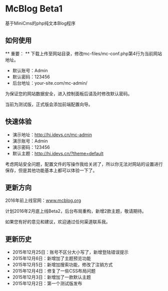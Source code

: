 # McBlog Beta1

基于MiniCms的php纯文本Blog程序

## 如何使用

** 重要： ** 下载上传至网站目录，修改mc-files/mc-conf.php第4行为当前网站地址。

 - 默认账号：Admin
 - 默认密码：123456
 - 后台地址：your-site.com/mc-admin/

为保证您的网站数据安全，进入控制面板后请及时修改默认密码。

当前为测试版，正式版会添加前端配置向导。

## 快速体验

 - 演示地址：http://hi.idevs.cn/mc-admin
 - 演示账号：Admin
 - 演示密码：123456
 - 默认主题：http://hi.idevs.cn/?theme=default

考虑网站安全问题，配置文件的写操作我给关闭了，所以你无法对网站的设置进行保存，但是其他功能基本上都可以体验一下了。

## 更新方向

2016年前上线官网：www.mcblog.org

计划2016年2月底上线Beta2，后台布局重构，新增2款主题，敬请期待。

如果您有好的意见和建议，欢迎通过任何渠道联系我。

## 更新历史

 - 2015年12月25日：账号不区分大小写了，新增登陆错误提示
 - 2015年12月6日：新增加了主题预览功能
 - 2015年12月5日：新增加搜索功能，修改了注销方式
 - 2015年12月4日：修复了一些CSS布局问题
 - 2015年12月3日：新增加了一款默认主题
 - 2015年12月2日：第一个测试版发布
